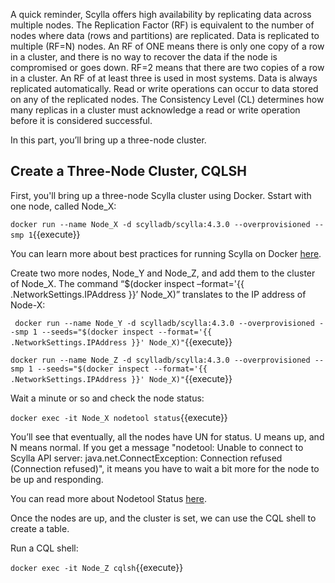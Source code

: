 A quick reminder, Scylla offers high availability by replicating data across multiple nodes. The Replication Factor (RF) is equivalent to the number of nodes where data (rows and partitions) are replicated. Data is replicated to multiple (RF=N) nodes.
An RF of ONE means there is only one copy of a row in a cluster, and there is no way to recover the data if the node is compromised or goes down. RF=2 means that there are two copies of a row in a cluster. An RF of at least three is used in most systems.
Data is always replicated automatically. Read or write operations can occur to data stored on any of the replicated nodes.
The Consistency Level (CL) determines how many replicas in a cluster must acknowledge a read or write operation before it is considered successful.

In this part, you’ll bring up a three-node cluster.



## Create a Three-Node Cluster, CQLSH

First, you'll bring up a three-node Scylla cluster using Docker. Sstart with one node, called Node_X:

`docker run --name Node_X -d scylladb/scylla:4.3.0 --overprovisioned --smp 1`{{execute}}

You can learn more about best practices for running Scylla on Docker [here](https://docs.scylladb.com/operating-scylla/procedures/tips/best_practices_scylla_on_docker/).
 
Create two more nodes, Node_Y and Node_Z, and add them to the cluster of Node_X. The command “$(docker inspect –format='{{ .NetworkSettings.IPAddress }}’ Node_X)” translates to the IP address of Node-X: 
 
` docker run --name Node_Y -d scylladb/scylla:4.3.0 --overprovisioned --smp 1 --seeds="$(docker inspect --format='{{ .NetworkSettings.IPAddress }}' Node_X)"`{{execute}} 
 
 
`docker run --name Node_Z -d scylladb/scylla:4.3.0 --overprovisioned --smp 1 --seeds="$(docker inspect --format='{{ .NetworkSettings.IPAddress }}' Node_X)"`{{execute}} 

Wait a minute or so and check the node status: 

`docker exec -it Node_X nodetool status`{{execute}}  

You’ll see that eventually, all the nodes have UN for status. U means up, and N means normal. If you get a message "nodetool: Unable to connect to Scylla API server: java.net.ConnectException: Connection refused (Connection refused)", it means you have to wait a bit more for the node to be up and responding. 

You can read more about Nodetool Status [here](https://docs.scylladb.com/operating-scylla/nodetool-commands/status/).

Once the nodes are up, and the cluster is set, we can use the CQL shell to create a table.

Run a CQL shell: 

`docker exec -it Node_Z cqlsh`{{execute}} 

